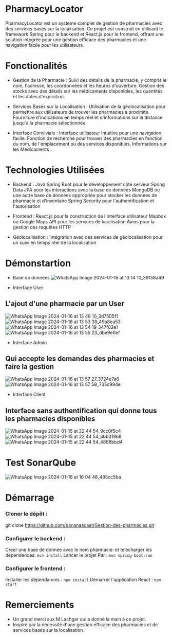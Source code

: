# PharmacyLocator
PharmacyLocator est un système complet de gestion de pharmacies avec des services basés sur la localisation. Ce projet est construit en utilisant le framework Spring pour le backend et React.js pour le frontend, offrant une solution intégrée pour une gestion efficace des pharmacies et une navigation facile pour les utilisateurs.

# Fonctionalités
- Gestion de la Pharmacie :
Suivi des détails de la pharmacie, y compris le nom, l'adresse, les coordonnées et les heures d'ouverture.
Gestion des stocks avec des détails sur les médicaments disponibles, les quantités et les dates d'expiration.

- Services Basés sur la Localisation :
Utilisation de la géolocalisation pour permettre aux utilisateurs de trouver les pharmacies à proximité.
Fourniture d'indications en temps réel et d'informations sur la distance jusqu'à la pharmacie sélectionnée.

- Interface Conviviale :
Interface utilisateur intuitive pour une navigation facile.
Fonction de recherche pour trouver des pharmacies en fonction du nom, de l'emplacement ou des services disponibles.
Informations sur les Médicaments :

# Technologies Utilisées
- Backend :
Java Spring Boot pour le développement côté serveur
Spring Data JPA pour les interactions avec la base de données
MongoDB ou une autre base de données appropriée pour stocker les données de pharmacie et d'inventaire
Spring Security pour l'authentification et l'autorisation

- Frontend :
React.js pour la construction de l'interface utilisateur
Mapbox ou Google Maps API pour les services de localisation
Axios pour la gestion des requêtes HTTP

- Géolocalisation :
Intégration avec des services de géolocalisation pour un suivi en temps réel de la localisation

# Démonstartion 
- Base de données
![WhatsApp Image 2024-01-16 at 13 14 10_39158a49](https://github.com/bananaacaat/Gestion-des-pharmacies/assets/147453939/6f104c91-e03b-4b2b-a220-c0c14042d76b)

- Interface User
## L'ajout d'une pharmacie par un User
![WhatsApp Image 2024-01-16 at 13 46 10_3d7505f1](https://github.com/bananaacaat/Gestion-des-pharmacies/assets/147453939/14174dcd-1c6e-4184-bd66-03c1c090e63c)
![WhatsApp Image 2024-01-16 at 13 53 39_49a8ea53](https://github.com/bananaacaat/Gestion-des-pharmacies/assets/147453939/fe215e39-de61-4807-80c1-789192c58c29)
![WhatsApp Image 2024-01-16 at 13 54 19_347f02e1](https://github.com/bananaacaat/Gestion-des-pharmacies/assets/147453939/76188d88-d048-4c8d-be74-0dedba10c97d)
![WhatsApp Image 2024-01-16 at 13 55 23_dbe9e0ef](https://github.com/bananaacaat/Gestion-des-pharmacies/assets/147453939/224b259a-ffc1-417a-a44a-caa2bf2bab91)

- Interface Admin
## Qui accepte les demandes des pharmacies et faire la gestion 
![WhatsApp Image 2024-01-16 at 13 57 27_3724e7a6](https://github.com/bananaacaat/Gestion-des-pharmacies/assets/147453939/7fd1ebf0-8069-4ce6-acf8-4fd6d602f514)
![WhatsApp Image 2024-01-16 at 13 57 58_735c994e](https://github.com/bananaacaat/Gestion-des-pharmacies/assets/147453939/f8c81b8a-b6ad-40ca-a32c-0e2316543e6d)

- Interface Client
## Interface sans authentification qui donne tous les pharmacies disponibles
![WhatsApp Image 2024-01-15 at 22 44 54_9cc0f5c4](https://github.com/bananaacaat/Gestion-des-pharmacies/assets/147453939/68ff3233-1944-4e37-94b0-3a5d845de9e4)
![WhatsApp Image 2024-01-15 at 22 44 54_6bb319b8](https://github.com/bananaacaat/Gestion-des-pharmacies/assets/147453939/f7cd1442-5799-4e93-b377-d98ad9424155)
![WhatsApp Image 2024-01-15 at 22 44 54_4888bbd4](https://github.com/bananaacaat/Gestion-des-pharmacies/assets/147453939/5f82f9fe-5491-4f69-a8c6-b21099614ad4)

# Test SonarQube
![WhatsApp Image 2024-01-16 at 16 04 48_495cc5ba](https://github.com/bananaacaat/Gestion-des-pharmacies/assets/147453939/d9e87121-2c33-4d6b-84c8-9ed0fb90c3e3)


# Démarrage
### Cloner le dépôt :
git clone https://github.com/bananaacaat/Gestion-des-pharmacies.git

### Configurer le backend :
Creer une base de donnée avec le nom pharmacie:
et telecharger les dependences:
` mvn install `
Lancer le projet Par : 
` mvn spring-boot:run `

### Configurer le frontend :
Installer les dépendances : `npm install`
Démarrer l'application React : `npm start`

# Remerciements
- Un grand merci aux M.Lachgar qui a donné la main à ce projet.
- Inspiré par la nécessité d'une gestion efficace des pharmacies et de services basés sur la localisation.

